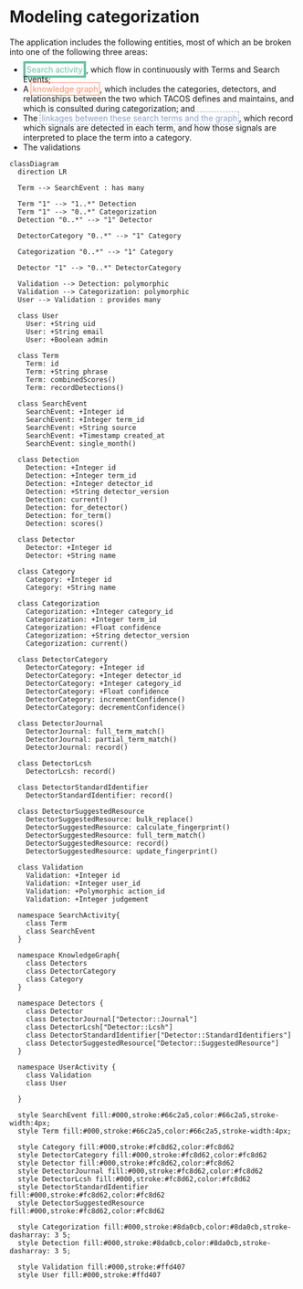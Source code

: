 # Modeling categorization

The application includes the following entities, most of which an be broken into one of the following three areas:

* <font style="color:#66c2a5;border:4px solid #66c2a5;padding:2px;">Search activity</font>, which flow in continuously with Terms and Search Events;
* A <font style="color:#fc8d62;border:1px solid #fc8d62;padding:2px;">knowledge graph</font>, which includes the categories, detectors, and relationships
  between the two which TACOS defines and maintains, and which is consulted during categorization; and
* The <font style="color:#8da0cb;border:1px dashed #8da0cb;padding:2px;">linkages between these search terms and the graph</font>, which record which signals are
  detected in each term, and how those signals are interpreted to place the term into a category.
* The validations

```mermaid
classDiagram
  direction LR
  
  Term --> SearchEvent : has many

  Term "1" --> "1..*" Detection
  Term "1" --> "0..*" Categorization
  Detection "0..*" --> "1" Detector

  DetectorCategory "0..*" --> "1" Category

  Categorization "0..*" --> "1" Category

  Detector "1" --> "0..*" DetectorCategory

  Validation --> Detection: polymorphic
  Validation --> Categorization: polymorphic
  User --> Validation : provides many

  class User
    User: +String uid
    User: +String email
    User: +Boolean admin

  class Term
    Term: id
    Term: +String phrase
    Term: combinedScores()
    Term: recordDetections()

  class SearchEvent
    SearchEvent: +Integer id
    SearchEvent: +Integer term_id
    SearchEvent: +String source
    SearchEvent: +Timestamp created_at
    SearchEvent: single_month()

  class Detection
    Detection: +Integer id
    Detection: +Integer term_id
    Detection: +Integer detector_id
    Detection: +String detector_version
    Detection: current()
    Detection: for_detector()
    Detection: for_term()
    Detection: scores()

  class Detector
    Detector: +Integer id
    Detector: +String name

  class Category
    Category: +Integer id
    Category: +String name

  class Categorization
    Categorization: +Integer category_id
    Categorization: +Integer term_id
    Categorization: +Float confidence
    Categorization: +String detector_version
    Categorization: current()

  class DetectorCategory
    DetectorCategory: +Integer id
    DetectorCategory: +Integer detector_id
    DetectorCategory: +Integer category_id
    DetectorCategory: +Float confidence
    DetectorCategory: incrementConfidence()
    DetectorCategory: decrementConfidence()

  class DetectorJournal
    DetectorJournal: full_term_match()
    DetectorJournal: partial_term_match()
    DetectorJournal: record()

  class DetectorLcsh
    DetectorLcsh: record()

  class DetectorStandardIdentifier
    DetectorStandardIdentifier: record()

  class DetectorSuggestedResource
    DetectorSuggestedResource: bulk_replace()
    DetectorSuggestedResource: calculate_fingerprint()
    DetectorSuggestedResource: full_term_match()
    DetectorSuggestedResource: record()
    DetectorSuggestedResource: update_fingerprint()

  class Validation
    Validation: +Integer id
    Validation: +Integer user_id
    Validation: +Polymorphic action_id
    Validation: +Integer judgement

  namespace SearchActivity{
    class Term
    class SearchEvent
  }

  namespace KnowledgeGraph{
    class Detectors
    class DetectorCategory
    class Category
  }

  namespace Detectors {
    class Detector
    class DetectorJournal["Detector::Journal"]
    class DetectorLcsh["Detector::Lcsh"]
    class DetectorStandardIdentifier["Detector::StandardIdentifiers"]
    class DetectorSuggestedResource["Detector::SuggestedResource"]
  }

  namespace UserActivity {
    class Validation
    class User

  }

  style SearchEvent fill:#000,stroke:#66c2a5,color:#66c2a5,stroke-width:4px;
  style Term fill:#000,stroke:#66c2a5,color:#66c2a5,stroke-width:4px;

  style Category fill:#000,stroke:#fc8d62,color:#fc8d62
  style DetectorCategory fill:#000,stroke:#fc8d62,color:#fc8d62
  style Detector fill:#000,stroke:#fc8d62,color:#fc8d62
  style DetectorJournal fill:#000,stroke:#fc8d62,color:#fc8d62
  style DetectorLcsh fill:#000,stroke:#fc8d62,color:#fc8d62
  style DetectorStandardIdentifier fill:#000,stroke:#fc8d62,color:#fc8d62
  style DetectorSuggestedResource fill:#000,stroke:#fc8d62,color:#fc8d62

  style Categorization fill:#000,stroke:#8da0cb,color:#8da0cb,stroke-dasharray: 3 5;
  style Detection fill:#000,stroke:#8da0cb,color:#8da0cb,stroke-dasharray: 3 5;

  style Validation fill:#000,stroke:#ffd407
  style User fill:#000,stroke:#ffd407
```

